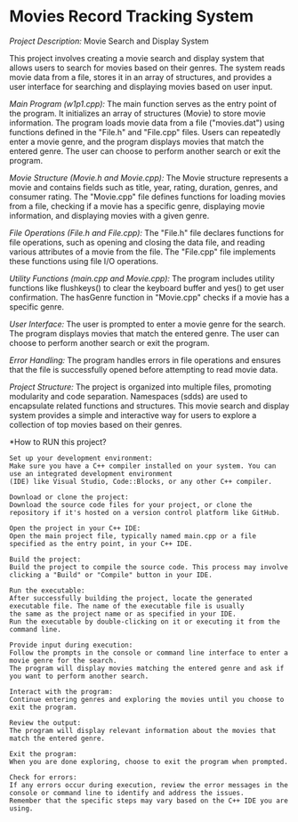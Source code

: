 # Movies Record Tracking System

*Project Description:* Movie Search and Display System

This project involves creating a movie search and display system that allows users to search for movies based on their genres. The system reads movie data from a file, stores it in an array of structures, and provides a user interface for searching and displaying movies based on user input.

*Main Program (w1p1.cpp):*
The main function serves as the entry point of the program.
It initializes an array of structures (Movie) to store movie information.
The program loads movie data from a file ("movies.dat") using functions defined in the "File.h" and "File.cpp" files.
Users can repeatedly enter a movie genre, and the program displays movies that match the entered genre.
The user can choose to perform another search or exit the program.

*Movie Structure (Movie.h and Movie.cpp):*
The Movie structure represents a movie and contains fields such as title, year, rating, duration, genres, and consumer rating.
The "Movie.cpp" file defines functions for loading movies from a file, checking if a movie has a specific genre, displaying movie information, and displaying movies with a given genre.

*File Operations (File.h and File.cpp):*
The "File.h" file declares functions for file operations, such as opening and closing the data file, and reading various attributes of a movie from the file.
The "File.cpp" file implements these functions using file I/O operations.

*Utility Functions (main.cpp and Movie.cpp):*
The program includes utility functions like flushkeys() to clear the keyboard buffer and yes() to get user confirmation.
The hasGenre function in "Movie.cpp" checks if a movie has a specific genre.

*User Interface:*
The user is prompted to enter a movie genre for the search.
The program displays movies that match the entered genre.
The user can choose to perform another search or exit the program.

*Error Handling:*
The program handles errors in file operations and ensures that the file is successfully opened before attempting to read movie data.

*Project Structure:*
The project is organized into multiple files, promoting modularity and code separation.
Namespaces (sdds) are used to encapsulate related functions and structures.
This movie search and display system provides a simple and interactive way for users to explore a collection of top movies based on their genres.

*How to RUN this project?
```
Set up your development environment:
Make sure you have a C++ compiler installed on your system. You can use an integrated development environment
(IDE) like Visual Studio, Code::Blocks, or any other C++ compiler.

Download or clone the project:
Download the source code files for your project, or clone the repository if it's hosted on a version control platform like GitHub.

Open the project in your C++ IDE:
Open the main project file, typically named main.cpp or a file specified as the entry point, in your C++ IDE.

Build the project:
Build the project to compile the source code. This process may involve clicking a "Build" or "Compile" button in your IDE.

Run the executable:
After successfully building the project, locate the generated executable file. The name of the executable file is usually
the same as the project name or as specified in your IDE.
Run the executable by double-clicking on it or executing it from the command line.

Provide input during execution:
Follow the prompts in the console or command line interface to enter a movie genre for the search.
The program will display movies matching the entered genre and ask if you want to perform another search.

Interact with the program:
Continue entering genres and exploring the movies until you choose to exit the program.

Review the output:
The program will display relevant information about the movies that match the entered genre.

Exit the program:
When you are done exploring, choose to exit the program when prompted.

Check for errors:
If any errors occur during execution, review the error messages in the console or command line to identify and address the issues.
Remember that the specific steps may vary based on the C++ IDE you are using.
```
